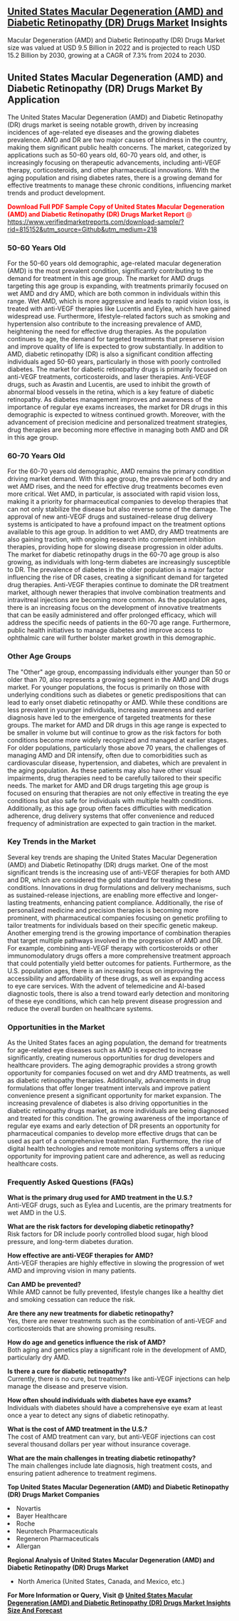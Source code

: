 <h2><a href="https://www.verifiedmarketreports.com/download-sample/?rid=815152&amp;utm_source=Github&amp;utm_medium=218" target="_blank">United States Macular Degeneration (AMD) and Diabetic Retinopathy (DR) Drugs Market</a> Insights</h2><p>Macular Degeneration (AMD) and Diabetic Retinopathy (DR) Drugs Market size was valued at USD 9.5 Billion in 2022 and is projected to reach USD 15.2 Billion by 2030, growing at a CAGR of 7.3% from 2024 to 2030.</p><p><h2>United States Macular Degeneration (AMD) and Diabetic Retinopathy (DR) Drugs Market By Application</h2> <p>The United States Macular Degeneration (AMD) and Diabetic Retinopathy (DR) drugs market is seeing notable growth, driven by increasing incidences of age-related eye diseases and the growing diabetes prevalence. AMD and DR are two major causes of blindness in the country, making them significant public health concerns. The market, categorized by applications such as 50-60 years old, 60-70 years old, and other, is increasingly focusing on therapeutic advancements, including anti-VEGF therapy, corticosteroids, and other pharmaceutical innovations. With the aging population and rising diabetes rates, there is a growing demand for effective treatments to manage these chronic conditions, influencing market trends and product development. <p><span class=""><span style="color: #ff0000;"><strong>Download Full PDF Sample Copy of United States Macular Degeneration (AMD) and Diabetic Retinopathy (DR) Drugs Market Report</strong> @ </span><a href="https://www.verifiedmarketreports.com/download-sample/?rid=815152&amp;utm_source=Github&amp;utm_medium=218" target="_blank">https://www.verifiedmarketreports.com/download-sample/?rid=815152&amp;utm_source=Github&amp;utm_medium=218</a></span></p></p> <h3>50-60 Years Old</h3> <p>For the 50-60 years old demographic, age-related macular degeneration (AMD) is the most prevalent condition, significantly contributing to the demand for treatment in this age group. The market for AMD drugs targeting this age group is expanding, with treatments primarily focused on wet AMD and dry AMD, which are both common in individuals within this range. Wet AMD, which is more aggressive and leads to rapid vision loss, is treated with anti-VEGF therapies like Lucentis and Eylea, which have gained widespread use. Furthermore, lifestyle-related factors such as smoking and hypertension also contribute to the increasing prevalence of AMD, heightening the need for effective drug therapies. As the population continues to age, the demand for targeted treatments that preserve vision and improve quality of life is expected to grow substantially. In addition to AMD, diabetic retinopathy (DR) is also a significant condition affecting individuals aged 50-60 years, particularly in those with poorly controlled diabetes. The market for diabetic retinopathy drugs is primarily focused on anti-VEGF treatments, corticosteroids, and laser therapies. Anti-VEGF drugs, such as Avastin and Lucentis, are used to inhibit the growth of abnormal blood vessels in the retina, which is a key feature of diabetic retinopathy. As diabetes management improves and awareness of the importance of regular eye exams increases, the market for DR drugs in this demographic is expected to witness continued growth. Moreover, with the advancement of precision medicine and personalized treatment strategies, drug therapies are becoming more effective in managing both AMD and DR in this age group. <h3>60-70 Years Old</h3> <p>For the 60-70 years old demographic, AMD remains the primary condition driving market demand. With this age group, the prevalence of both dry and wet AMD rises, and the need for effective drug treatments becomes even more critical. Wet AMD, in particular, is associated with rapid vision loss, making it a priority for pharmaceutical companies to develop therapies that can not only stabilize the disease but also reverse some of the damage. The approval of new anti-VEGF drugs and sustained-release drug delivery systems is anticipated to have a profound impact on the treatment options available to this age group. In addition to wet AMD, dry AMD treatments are also gaining traction, with ongoing research into complement inhibition therapies, providing hope for slowing disease progression in older adults. The market for diabetic retinopathy drugs in the 60-70 age group is also growing, as individuals with long-term diabetes are increasingly susceptible to DR. The prevalence of diabetes in the older population is a major factor influencing the rise of DR cases, creating a significant demand for targeted drug therapies. Anti-VEGF therapies continue to dominate the DR treatment market, although newer therapies that involve combination treatments and intravitreal injections are becoming more common. As the population ages, there is an increasing focus on the development of innovative treatments that can be easily administered and offer prolonged efficacy, which will address the specific needs of patients in the 60-70 age range. Furthermore, public health initiatives to manage diabetes and improve access to ophthalmic care will further bolster market growth in this demographic. <h3>Other Age Groups</h3> <p>The "Other" age group, encompassing individuals either younger than 50 or older than 70, also represents a growing segment in the AMD and DR drugs market. For younger populations, the focus is primarily on those with underlying conditions such as diabetes or genetic predispositions that can lead to early onset diabetic retinopathy or AMD. While these conditions are less prevalent in younger individuals, increasing awareness and earlier diagnosis have led to the emergence of targeted treatments for these groups. The market for AMD and DR drugs in this age range is expected to be smaller in volume but will continue to grow as the risk factors for both conditions become more widely recognized and managed at earlier stages. For older populations, particularly those above 70 years, the challenges of managing AMD and DR intensify, often due to comorbidities such as cardiovascular disease, hypertension, and diabetes, which are prevalent in the aging population. As these patients may also have other visual impairments, drug therapies need to be carefully tailored to their specific needs. The market for AMD and DR drugs targeting this age group is focused on ensuring that therapies are not only effective in treating the eye conditions but also safe for individuals with multiple health conditions. Additionally, as this age group often faces difficulties with medication adherence, drug delivery systems that offer convenience and reduced frequency of administration are expected to gain traction in the market. <h3>Key Trends in the Market</h3> <p>Several key trends are shaping the United States Macular Degeneration (AMD) and Diabetic Retinopathy (DR) drugs market. One of the most significant trends is the increasing use of anti-VEGF therapies for both AMD and DR, which are considered the gold standard for treating these conditions. Innovations in drug formulations and delivery mechanisms, such as sustained-release injections, are enabling more effective and longer-lasting treatments, enhancing patient compliance. Additionally, the rise of personalized medicine and precision therapies is becoming more prominent, with pharmaceutical companies focusing on genetic profiling to tailor treatments for individuals based on their specific genetic makeup. Another emerging trend is the growing importance of combination therapies that target multiple pathways involved in the progression of AMD and DR. For example, combining anti-VEGF therapy with corticosteroids or other immunomodulatory drugs offers a more comprehensive treatment approach that could potentially yield better outcomes for patients. Furthermore, as the U.S. population ages, there is an increasing focus on improving the accessibility and affordability of these drugs, as well as expanding access to eye care services. With the advent of telemedicine and AI-based diagnostic tools, there is also a trend toward early detection and monitoring of these eye conditions, which can help prevent disease progression and reduce the overall burden on healthcare systems. <h3>Opportunities in the Market</h3> <p>As the United States faces an aging population, the demand for treatments for age-related eye diseases such as AMD is expected to increase significantly, creating numerous opportunities for drug developers and healthcare providers. The aging demographic provides a strong growth opportunity for companies focused on wet and dry AMD treatments, as well as diabetic retinopathy therapies. Additionally, advancements in drug formulations that offer longer treatment intervals and improve patient convenience present a significant opportunity for market expansion. The increasing prevalence of diabetes is also driving opportunities in the diabetic retinopathy drugs market, as more individuals are being diagnosed and treated for this condition. The growing awareness of the importance of regular eye exams and early detection of DR presents an opportunity for pharmaceutical companies to develop more effective drugs that can be used as part of a comprehensive treatment plan. Furthermore, the rise of digital health technologies and remote monitoring systems offers a unique opportunity for improving patient care and adherence, as well as reducing healthcare costs. <h3>Frequently Asked Questions (FAQs)</h3> <p><strong>What is the primary drug used for AMD treatment in the U.S.?</strong> <br> Anti-VEGF drugs, such as Eylea and Lucentis, are the primary treatments for wet AMD in the U.S.</p> <p><strong>What are the risk factors for developing diabetic retinopathy?</strong> <br> Risk factors for DR include poorly controlled blood sugar, high blood pressure, and long-term diabetes duration.</p> <p><strong>How effective are anti-VEGF therapies for AMD?</strong> <br> Anti-VEGF therapies are highly effective in slowing the progression of wet AMD and improving vision in many patients.</p> <p><strong>Can AMD be prevented?</strong> <br> While AMD cannot be fully prevented, lifestyle changes like a healthy diet and smoking cessation can reduce the risk.</p> <p><strong>Are there any new treatments for diabetic retinopathy?</strong> <br> Yes, there are newer treatments such as the combination of anti-VEGF and corticosteroids that are showing promising results.</p> <p><strong>How do age and genetics influence the risk of AMD?</strong> <br> Both aging and genetics play a significant role in the development of AMD, particularly dry AMD.</p> <p><strong>Is there a cure for diabetic retinopathy?</strong> <br> Currently, there is no cure, but treatments like anti-VEGF injections can help manage the disease and preserve vision.</p> <p><strong>How often should individuals with diabetes have eye exams?</strong> <br> Individuals with diabetes should have a comprehensive eye exam at least once a year to detect any signs of diabetic retinopathy.</p> <p><strong>What is the cost of AMD treatment in the U.S.?</strong> <br> The cost of AMD treatment can vary, but anti-VEGF injections can cost several thousand dollars per year without insurance coverage.</p> <p><strong>What are the main challenges in treating diabetic retinopathy?</strong> <br> The main challenges include late diagnosis, high treatment costs, and ensuring patient adherence to treatment regimens.</p> </p><p><strong>Top United States Macular Degeneration (AMD) and Diabetic Retinopathy (DR) Drugs Market Companies</strong></p><div data-test-id=""><p><li>Novartis</li><li> Bayer Healthcare</li><li> Roche</li><li> Neurotech Pharmaceuticals</li><li> Regeneron Pharmaceuticals</li><li> Allergan</li></p><div><strong>Regional Analysis of&nbsp;United States Macular Degeneration (AMD) and Diabetic Retinopathy (DR) Drugs Market</strong></div><ul><li dir="ltr"><p dir="ltr">North America&nbsp;(United States, Canada, and Mexico, etc.)</p></li></ul><p><strong>For More Information or Query, Visit @&nbsp;</strong><strong><a href="https://www.verifiedmarketreports.com/product/macular-degeneration-amd-and-diabetic-retinopathy-dr-drugs-market/?utm_source=Github&amp;utm_medium=218" target="_blank">United States Macular Degeneration (AMD) and Diabetic Retinopathy (DR) Drugs Market Insights Size And Forecast</a></strong></p></div>
